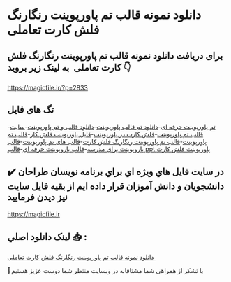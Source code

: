 # دانلود نمونه قالب تم پاورپوینت رنگارنگ فلش کارت تعاملی 

## برای دریافت دانلود نمونه قالب تم پاورپوینت رنگارنگ فلش کارت تعاملی  به لینک زیر بروید 👇

https://magicfile.ir/?p=2833

## تگ های فایل

-[تم پاورپوینت حرفه ای](https://magicfile.ir/product/%d9%86%d9%85%d9%88%d9%86%d9%87-%d9%82%d8%a7%d9%84%d8%a8-%d8%aa%d9%85-%d9%be%d8%a7%d9%88%d8%b1%d9%be%d9%88%db%8c%d9%86%d8%aa%d8%b1%d9%86%da%af%d8%a7%d8%b1%d9%86%da%af-%d9%81%d9%84%d8%b4-%da%a9%d8%a7%d8%b1%d8%aa%d8%aa%d8%b9%d8%a7%d9%85%d9%84%db%8c/)-[دانلود تم قالب پاورپوینت](https://magicfile.ir/product/%d9%86%d9%85%d9%88%d9%86%d9%87-%d9%82%d8%a7%d9%84%d8%a8-%d8%aa%d9%85-%d9%be%d8%a7%d9%88%d8%b1%d9%be%d9%88%db%8c%d9%86%d8%aa%d8%b1%d9%86%da%af%d8%a7%d8%b1%d9%86%da%af-%d9%81%d9%84%d8%b4-%da%a9%d8%a7%d8%b1%d8%aa%d8%aa%d8%b9%d8%a7%d9%85%d9%84%db%8c/)-[دانلود قالب و تم پاورپوینت](https://magicfile.ir/product/%d9%86%d9%85%d9%88%d9%86%d9%87-%d9%82%d8%a7%d9%84%d8%a8-%d8%aa%d9%85-%d9%be%d8%a7%d9%88%d8%b1%d9%be%d9%88%db%8c%d9%86%d8%aa%d8%b1%d9%86%da%af%d8%a7%d8%b1%d9%86%da%af-%d9%81%d9%84%d8%b4-%da%a9%d8%a7%d8%b1%d8%aa%d8%aa%d8%b9%d8%a7%d9%85%d9%84%db%8c/)-[سایت قالب تم پاورپوینت](https://magicfile.ir/product/%d9%86%d9%85%d9%88%d9%86%d9%87-%d9%82%d8%a7%d9%84%d8%a8-%d8%aa%d9%85-%d9%be%d8%a7%d9%88%d8%b1%d9%be%d9%88%db%8c%d9%86%d8%aa%d8%b1%d9%86%da%af%d8%a7%d8%b1%d9%86%da%af-%d9%81%d9%84%d8%b4-%da%a9%d8%a7%d8%b1%d8%aa%d8%aa%d8%b9%d8%a7%d9%85%d9%84%db%8c/)-[فلش کارت در پاورپوینت](https://magicfile.ir/product/%d9%86%d9%85%d9%88%d9%86%d9%87-%d9%82%d8%a7%d9%84%d8%a8-%d8%aa%d9%85-%d9%be%d8%a7%d9%88%d8%b1%d9%be%d9%88%db%8c%d9%86%d8%aa%d8%b1%d9%86%da%af%d8%a7%d8%b1%d9%86%da%af-%d9%81%d9%84%d8%b4-%da%a9%d8%a7%d8%b1%d8%aa%d8%aa%d8%b9%d8%a7%d9%85%d9%84%db%8c/)-[قابل پاورپوینت فلش کار](https://magicfile.ir/product/%d9%86%d9%85%d9%88%d9%86%d9%87-%d9%82%d8%a7%d9%84%d8%a8-%d8%aa%d9%85-%d9%be%d8%a7%d9%88%d8%b1%d9%be%d9%88%db%8c%d9%86%d8%aa%d8%b1%d9%86%da%af%d8%a7%d8%b1%d9%86%da%af-%d9%81%d9%84%d8%b4-%da%a9%d8%a7%d8%b1%d8%aa%d8%aa%d8%b9%d8%a7%d9%85%d9%84%db%8c/)-[قالب تم پاورپوینت](https://magicfile.ir/product/%d9%86%d9%85%d9%88%d9%86%d9%87-%d9%82%d8%a7%d9%84%d8%a8-%d8%aa%d9%85-%d9%be%d8%a7%d9%88%d8%b1%d9%be%d9%88%db%8c%d9%86%d8%aa%d8%b1%d9%86%da%af%d8%a7%d8%b1%d9%86%da%af-%d9%81%d9%84%d8%b4-%da%a9%d8%a7%d8%b1%d8%aa%d8%aa%d8%b9%d8%a7%d9%85%d9%84%db%8c/)-[قالب تم پاورپوینت رنگارنگ فلش کارت](https://magicfile.ir/product/%d9%86%d9%85%d9%88%d9%86%d9%87-%d9%82%d8%a7%d9%84%d8%a8-%d8%aa%d9%85-%d9%be%d8%a7%d9%88%d8%b1%d9%be%d9%88%db%8c%d9%86%d8%aa%d8%b1%d9%86%da%af%d8%a7%d8%b1%d9%86%da%af-%d9%81%d9%84%d8%b4-%da%a9%d8%a7%d8%b1%d8%aa%d8%aa%d8%b9%d8%a7%d9%85%d9%84%db%8c/)-[قالب های تم پاورپوینت](https://magicfile.ir/product/%d9%86%d9%85%d9%88%d9%86%d9%87-%d9%82%d8%a7%d9%84%d8%a8-%d8%aa%d9%85-%d9%be%d8%a7%d9%88%d8%b1%d9%be%d9%88%db%8c%d9%86%d8%aa%d8%b1%d9%86%da%af%d8%a7%d8%b1%d9%86%da%af-%d9%81%d9%84%d8%b4-%da%a9%d8%a7%d8%b1%d8%aa%d8%aa%d8%b9%d8%a7%d9%85%d9%84%db%8c/)-[قالب پاروپوینت برای مدرسه](https://magicfile.ir/product/%d9%86%d9%85%d9%88%d9%86%d9%87-%d9%82%d8%a7%d9%84%d8%a8-%d8%aa%d9%85-%d9%be%d8%a7%d9%88%d8%b1%d9%be%d9%88%db%8c%d9%86%d8%aa%d8%b1%d9%86%da%af%d8%a7%d8%b1%d9%86%da%af-%d9%81%d9%84%d8%b4-%da%a9%d8%a7%d8%b1%d8%aa%d8%aa%d8%b9%d8%a7%d9%85%d9%84%db%8c/)-[قالب پاروپوینت حرفه ای](https://magicfile.ir/product/%d9%86%d9%85%d9%88%d9%86%d9%87-%d9%82%d8%a7%d9%84%d8%a8-%d8%aa%d9%85-%d9%be%d8%a7%d9%88%d8%b1%d9%be%d9%88%db%8c%d9%86%d8%aa%d8%b1%d9%86%da%af%d8%a7%d8%b1%d9%86%da%af-%d9%81%d9%84%d8%b4-%da%a9%d8%a7%d8%b1%d8%aa%d8%aa%d8%b9%d8%a7%d9%85%d9%84%db%8c/)-[قالب ppt پاورپوینت فلش کارت](https://magicfile.ir/product/%d9%86%d9%85%d9%88%d9%86%d9%87-%d9%82%d8%a7%d9%84%d8%a8-%d8%aa%d9%85-%d9%be%d8%a7%d9%88%d8%b1%d9%be%d9%88%db%8c%d9%86%d8%aa%d8%b1%d9%86%da%af%d8%a7%d8%b1%d9%86%da%af-%d9%81%d9%84%d8%b4-%da%a9%d8%a7%d8%b1%d8%aa%d8%aa%d8%b9%d8%a7%d9%85%d9%84%db%8c/)

## ✔️ در سايت فايل هاي ويژه اي براي برنامه نويسان طراحان دانشجويان و دانش آموزان قرار داده ايم از بقيه فايل سايت نيز ديدن فرماييد

https://magicfile.ir


## لينک دانلود اصلي 📥 :

[دانلود نمونه قالب تم پاورپوینت رنگارنگ فلش کارت تعاملی ](https://magicfile.ir/product/%d9%86%d9%85%d9%88%d9%86%d9%87-%d9%82%d8%a7%d9%84%d8%a8-%d8%aa%d9%85-%d9%be%d8%a7%d9%88%d8%b1%d9%be%d9%88%db%8c%d9%86%d8%aa%d8%b1%d9%86%da%af%d8%a7%d8%b1%d9%86%da%af-%d9%81%d9%84%d8%b4-%da%a9%d8%a7%d8%b1%d8%aa%d8%aa%d8%b9%d8%a7%d9%85%d9%84%db%8c/) 


🙏با تشکر از همراهي شما مشتاقانه در وبسایت منتظر شما دوست عزیز هستیم

